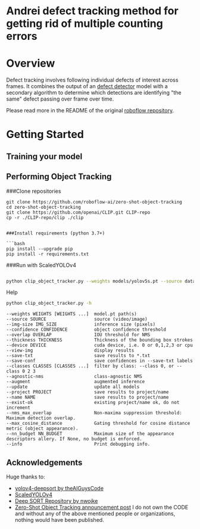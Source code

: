 # Andrei defect tracking method for getting rid of multiple counting errors


# Overview

Defect tracking involves following individual defects of interest across frames. It
combines the output of an [defect detector](https://ieeexplore.ieee.org/document/9515185) model
with a secondary algorithm to determine which detections are identifying "the same"
defect passing over frame over time.

Please read more in the README of the original [roboflow repository](https://github.com/roboflow-ai/zero-shot-object-tracking).
# Getting Started



## Training your model




## Performing Object Tracking

###Clone repositories

```
git clone https://github.com/roboflow-ai/zero-shot-object-tracking
cd zero-shot-object-tracking
git clone https://github.com/openai/CLIP.git CLIP-repo
cp -r ./CLIP-repo/clip ./clip          


###Install requirements (python 3.7+)

```bash
pip install --upgrade pip
pip install -r requirements.txt
```


###Run with ScaledYOLOv4
```bash

python clip_object_tracker.py --weights models/yolov5s.pt --source data/video/fish.mp4 --detection-engine yolov5 --info
```


Help

```bash
python clip_object_tracker.py -h
```
```
--weights WEIGHTS [WEIGHTS ...]  model.pt path(s)
--source SOURCE                  source (video/image)
--img-size IMG_SIZE              inference size (pixels)
--confidence CONFIDENCE          object confidence threshold                      
--overlap OVERLAP                IOU threshold for NMS
--thickness THICKNESS            Thickness of the bounding box strokes
--device DEVICE                  cuda device, i.e. 0 or 0,1,2,3 or cpu
--view-img                       display results
--save-txt                       save results to *.txt
--save-conf                      save confidences in --save-txt labels
--classes CLASSES [CLASSES ...]  filter by class: --class 0, or --class 0 2 3
--agnostic-nms                   class-agnostic NMS
--augment                        augmented inference
--update                         update all models
--project PROJECT                save results to project/name
--name NAME                      save results to project/name
--exist-ok                       existing project/name ok, do not increment
--nms_max_overlap                Non-maxima suppression threshold: Maximum detection overlap.
--max_cosine_distance            Gating threshold for cosine distance metric (object appearance).
--nn_budget NN_BUDGET            Maximum size of the appearance descriptors allery. If None, no budget is enforced.
--info                           Print debugging info.
```
## Acknowledgements

Huge thanks to:

- [yolov4-deepsort by theAIGuysCode](https://github.com/theAIGuysCode/yolov4-deepsort)
- [ScaledYOLOv4](https://github.com/WongKinYiu/ScaledYOLOv4)
- [Deep SORT Repository by nwojke](https://github.com/nwojke/deep_sort)
- [Zero-Shot Object Tracking announcement post](https://blog.roboflow.com/zero-shot-object-tracking/)
I do not own the CODE and without any of the above mentioned people or organizations, nothing would have been published.

